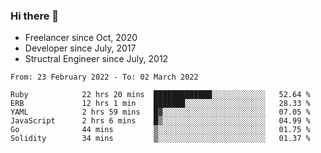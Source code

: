### Hi there 👋

- Freelancer since Oct, 2020
- Developer since July, 2017
- Structral Engineer since July, 2012

<!--START_SECTION:waka-->

```text
From: 23 February 2022 - To: 02 March 2022

Ruby            22 hrs 20 mins  █████████████░░░░░░░░░░░░   52.64 %
ERB             12 hrs 1 min    ███████░░░░░░░░░░░░░░░░░░   28.33 %
YAML            2 hrs 59 mins   █▓░░░░░░░░░░░░░░░░░░░░░░░   07.05 %
JavaScript      2 hrs 6 mins    █▒░░░░░░░░░░░░░░░░░░░░░░░   04.99 %
Go              44 mins         ▒░░░░░░░░░░░░░░░░░░░░░░░░   01.75 %
Solidity        34 mins         ▒░░░░░░░░░░░░░░░░░░░░░░░░   01.37 %
```

<!--END_SECTION:waka-->
